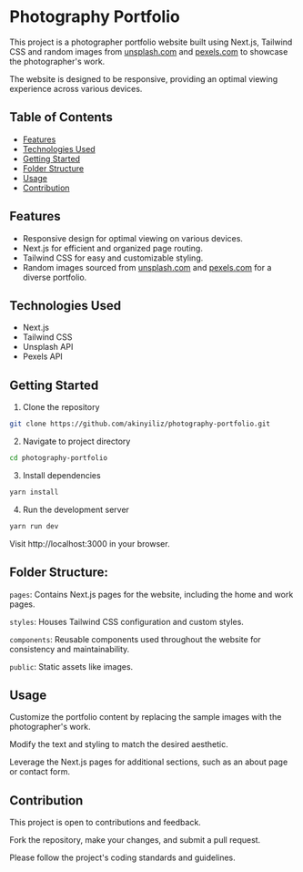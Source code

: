 # Photography Portfolio

This project is a photographer portfolio website built using Next.js, Tailwind CSS and random images from [unsplash.com](https://unsplash.com/) and [pexels.com](https://www.pexels.com/) to showcase the photographer's work.

The website is designed to be responsive, providing an optimal viewing experience across various devices.

## Table of Contents

- [Features](#features)
- [Technologies Used](#technologies-used)
- [Getting Started](#getting-started)
- [Folder Structure](#folder-structure)
- [Usage](#usage)
- [Contribution](#contribution)

## Features

- Responsive design for optimal viewing on various devices.
- Next.js for efficient and organized page routing.
- Tailwind CSS for easy and customizable styling.
- Random images sourced from [unsplash.com](https://unsplash.com/) and [pexels.com](https://www.pexels.com/) for a diverse portfolio.

## Technologies Used

- Next.js
- Tailwind CSS
- Unsplash API
- Pexels API

## Getting Started

1. Clone the repository

```bash
git clone https://github.com/akinyiliz/photography-portfolio.git
```

2. Navigate to project directory

```bash
cd photography-portfolio
```

3. Install dependencies

```bash
yarn install
```

4. Run the development server

```bash
yarn run dev
```

Visit http://localhost:3000 in your browser.

## Folder Structure:

`pages`: Contains Next.js pages for the website, including the home and work pages.

`styles`: Houses Tailwind CSS configuration and custom styles.

`components`: Reusable components used throughout the website for consistency and maintainability.

`public`: Static assets like images.

## Usage

Customize the portfolio content by replacing the sample images with the photographer's work.

Modify the text and styling to match the desired aesthetic.

Leverage the Next.js pages for additional sections, such as an about page or contact form.

## Contribution

This project is open to contributions and feedback.

Fork the repository, make your changes, and submit a pull request.

Please follow the project's coding standards and guidelines.
